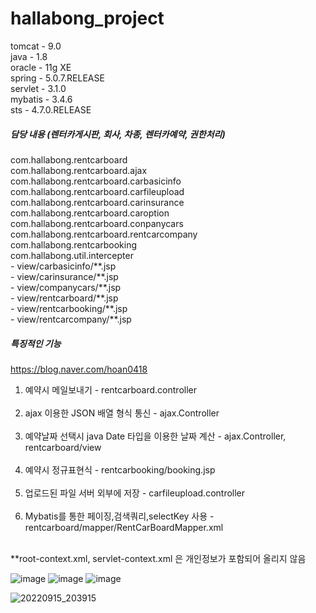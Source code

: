 # hallabong_project

tomcat - 9.0<br>
java - 1.8<br>
oracle - 11g XE<br>
spring - 5.0.7.RELEASE<br>
servlet - 3.1.0<br>
mybatis - 3.4.6<br>
sts - 4.7.0.RELEASE<br>

<h5>담당 내용 (렌터카게시판, 회사, 차종, 렌터카예약, 권한처리)</h5>
com.hallabong.rentcarboard<br>
com.hallabong.rentcarboard.ajax<br>
com.hallabong.rentcarboard.carbasicinfo<br>
com.hallabong.rentcarboard.carfileupload<br>
com.hallabong.rentcarboard.carinsurance<br>
com.hallabong.rentcarboard.caroption<br>
com.hallabong.rentcarboard.conpanycars<br>
com.hallabong.rentcarboard.rentcarcompany<br>
com.hallabong.rentcarbooking<br>
com.hallabong.util.intercepter<br>
- view/carbasicinfo/**.jsp<br>
- view/carinsurance/**.jsp<br>
- view/companycars/**.jsp<br>
- view/rentcarboard/**.jsp<br>
- view/rentcarbooking/**.jsp<br>
- view/rentcarcompany/**.jsp<br>

<h5>특징적인 기능</h5>

https://blog.naver.com/hoan0418

1. 예약시 메일보내기 - rentcarboard.controller<br><br>
2. ajax 이용한 JSON 배열 형식 통신 - ajax.Controller <br><br>
3. 예약날짜 선택시 java Date 타입을 이용한 날짜 계산 - ajax.Controller, rentcarboard/view<br><br>
4. 예약시 정규표현식 - rentcarbooking/booking.jsp<br><br>
5. 업로드된 파일 서버 외부에 저장 - carfileupload.controller<br><br>
6. Mybatis를 통한 페이징,검색쿼리,selectKey 사용 - rentcarboard/mapper/RentCarBoardMapper.xml<br><br>


**root-context.xml, servlet-context.xml 은 개인정보가 포함되어 올리지 않음


![image](https://user-images.githubusercontent.com/59018532/190394549-0b96154e-8327-40ab-b9a5-3dc7dc26820d.png)
![image](https://user-images.githubusercontent.com/59018532/190396069-70088a48-b8cf-4ea9-ba88-dd8a77a4d161.png)
![image](https://user-images.githubusercontent.com/59018532/190397907-9c10f328-5e9f-4fb4-a2ec-23b1853dcdfe.png)


![20220915_203915](https://user-images.githubusercontent.com/59018532/190394345-8b89a8bf-3ec3-4333-8123-a7db4a0c43d5.png)



